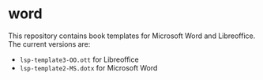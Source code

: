 word
====

This repository contains book templates for Microsoft Word and Libreoffice. The current versions are:

- `lsp-template3-OO.ott` for Libreoffice
- `lsp-template2-MS.dotx` for Microsoft Word
